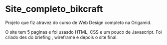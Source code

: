 # Site_completo_bikcraft

Projeto que fiz atravez do curso de Web Design completo na Origamid.

O site tem 5 paginas e foi usasdo HTML, CSS e um pouco de Javascript.
Foi criado des do briefing , wireframe e depois o site final. 
